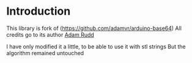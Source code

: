 Introduction
======
This library is fork of (https://github.com/adamvr/arduino-base64)
All credits go to its author [Adam Rudd](https://github.com/adamvr)

I have only modified it a little, to be able to use it with stl strings
But the algorithm remained untouched
